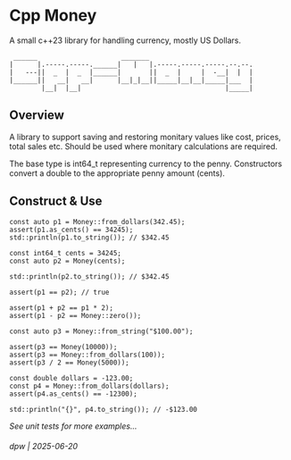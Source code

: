 # Cpp Money

A small c++23 library for handling currency, mostly US Dollars.

```
 ______                     _______                          
|      |.-----.-----.______|   |   |.-----.-----.-----.--.--.
|   ---||  _  |  _  |______|       ||  _  |     |  -__|  |  |
|______||   __|   __|      |__|_|__||_____|__|__|_____|___  |
        |__|  |__|                                    |_____|
```

## Overview

A library to support saving and restoring monitary values like cost, prices, total sales etc.  Should be used where monitary calculations are required.  

The base type is int64_t representing currency to the penny.  Constructors convert a double to the appropriate penny amount (cents).

## Construct & Use

```
const auto p1 = Money::from_dollars(342.45);
assert(p1.as_cents() == 34245);
std::println(p1.to_string()); // $342.45

const int64_t cents = 34245;
const auto p2 = Money(cents);

std::println(p2.to_string()); // $342.45

assert(p1 == p2); // true

assert(p1 + p2 == p1 * 2);
assert(p1 - p2 == Money::zero());

const auto p3 = Money::from_string("$100.00");

assert(p3 == Money(10000));
assert(p3 == Money::from_dollars(100));
assert(p3 / 2 == Money(5000));

const double dollars = -123.00;
const p4 = Money::from_dollars(dollars);
assert(p4.as_cents() == -12300);

std::println("{}", p4.to_string()); // -$123.00
```

_See unit tests for more examples..._

###### dpw | 2025-06-20

